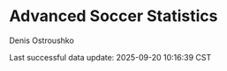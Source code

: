 # Advanced Soccer Statistics
Denis Ostroushko

<!-- gfm -->

Last successful data update: 2025-09-20 10:16:39 CST

